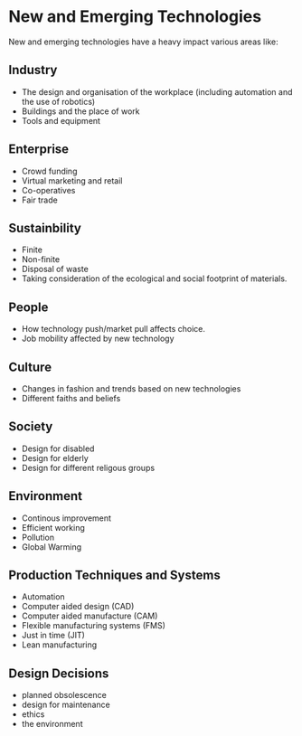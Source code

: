 # New and Emerging Technologies
New and emerging technologies have a heavy impact various areas like:

## Industry

- The design and organisation of the workplace (including automation and the use of robotics)
- Buildings and the place of work
- Tools and equipment

## Enterprise
- Crowd funding
- Virtual marketing and retail
- Co-operatives
- Fair trade

## Sustainbility
- Finite
- Non-finite
- Disposal of waste
- Taking consideration of the ecological and social footprint of materials.

## People
- How technology push/market pull affects choice.
- Job mobility affected by new technology

## Culture
- Changes in fashion and trends based on new technologies
- Different faiths and beliefs

## Society
- Design for disabled
- Design for elderly
- Design for different religous groups

## Environment
- Continous improvement
- Efficient working
- Pollution
- Global Warming

## Production Techniques and Systems
- Automation
- Computer aided design (CAD)
- Computer aided manufacture (CAM)
- Flexible manufacturing systems (FMS)
- Just in time (JIT)
- Lean manufacturing

## Design Decisions
- planned obsolescence
- design for maintenance
- ethics
- the environment